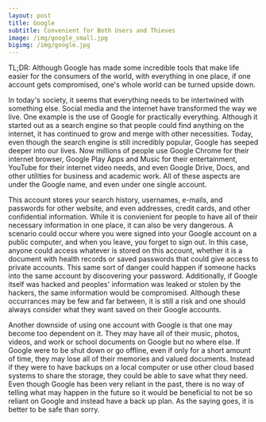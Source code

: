 ```yaml
---
layout: post
title: Google
subtitle: Convenient for Both Users and Thieves
image: /img/google_small.jpg
bigimg: /img/google.jpg
---
```


TL;DR: Although Google has made some incredible tools that make life easier for the consumers of the world, with everything in one place, if one account gets compromised, one's whole world can be turned upside down.

In today's society, it seems that everything needs to be intertwined with something else. Social media and the internet have transformed the way we live. One example is the use of Google for practically everything. Although it started out as a search engine so that people could find anything on the internet, it has continued to grow and merge with other necessities. Today, even though the search engine is still incredibly popular, Google has seeped deeper into our lives. Now millions of people use Google Chrome for their internet browser, Google Play Apps and Music for their entertainment, YouTube for their internet video needs, and even Google Drive, Docs, and other utilities for business and academic work. All of these aspects are under the Google name, and even under one single account.

This account stores your search history, usernames, e-mails, and passwords for other website, and even addresses, credit cards, and other confidential information. While it is convienient for people to have all of their necessary information in one place, it can also be very dangerous. A scenario could occur where you were signed into your Google account on a public computer, and when you leave, you forget to sign out. In this case, anyone could access whatever is stored on this account, whether it is a document with health records or saved passwords that could give access to private accounts. This same sort of danger could happen if someone hacks into the same account by discovering your password. Additionally, if Google itself was hacked and peoples' information was leaked or stolen by the hackers, the same information would be compromised. Although these occurrances may be few and far between, it is still a risk and one should always consider what they want saved on their Google accounts.

Another downside of using one account with Google is that one may become too dependent on it. They may have all of their music, photos, videos, and work or school documents on Google but no where else. If Google were to be shut down or go offline, even if only for a short amount of time, they may lose all of their memories and valued documents. Instead if they were to have backups on a local computer or use other cloud based systems to share the storage, they could be able to save what they need. Even though Google has been very reliant in the past, there is no way of telling what may happen in the future so it would be beneficial to not be so reliant on Google and instead have a back up plan. As the saying goes, it is better to be safe than sorry.


